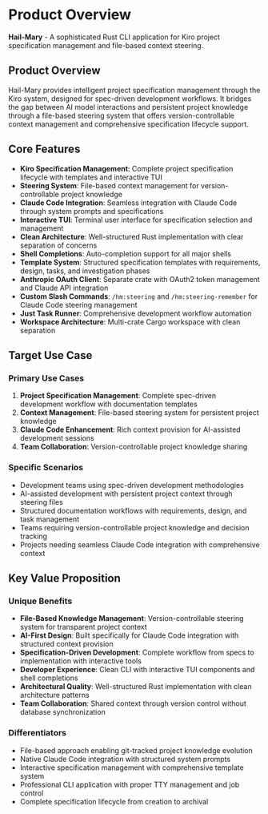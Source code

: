 # Product Overview

**Hail-Mary** - A sophisticated Rust CLI application for Kiro project specification management and file-based context steering.

## Product Overview

Hail-Mary provides intelligent project specification management through the Kiro system, designed for spec-driven development workflows. It bridges the gap between AI model interactions and persistent project knowledge through a file-based steering system that offers version-controllable context management and comprehensive specification lifecycle support.

## Core Features

- **Kiro Specification Management**: Complete project specification lifecycle with templates and interactive TUI
- **Steering System**: File-based context management for version-controllable project knowledge  
- **Claude Code Integration**: Seamless integration with Claude Code through system prompts and specifications
- **Interactive TUI**: Terminal user interface for specification selection and management
- **Clean Architecture**: Well-structured Rust implementation with clear separation of concerns
- **Shell Completions**: Auto-completion support for all major shells
- **Template System**: Structured specification templates with requirements, design, tasks, and investigation phases
- **Anthropic OAuth Client**: Separate crate with OAuth2 token management and Claude API integration
- **Custom Slash Commands**: `/hm:steering` and `/hm:steering-remember` for Claude Code steering management
- **Just Task Runner**: Comprehensive development workflow automation
- **Workspace Architecture**: Multi-crate Cargo workspace with clean separation

## Target Use Case

### Primary Use Cases
1. **Project Specification Management**: Complete spec-driven development workflow with documentation templates
2. **Context Management**: File-based steering system for persistent project knowledge
3. **Claude Code Enhancement**: Rich context provision for AI-assisted development sessions
4. **Team Collaboration**: Version-controllable project knowledge sharing

### Specific Scenarios
- Development teams using spec-driven development methodologies
- AI-assisted development with persistent project context through steering files
- Structured documentation workflows with requirements, design, and task management
- Teams requiring version-controllable project knowledge and decision tracking
- Projects needing seamless Claude Code integration with comprehensive context

## Key Value Proposition

### Unique Benefits
- **File-Based Knowledge Management**: Version-controllable steering system for transparent project context
- **AI-First Design**: Built specifically for Claude Code integration with structured context provision
- **Specification-Driven Development**: Complete workflow from specs to implementation with interactive tools
- **Developer Experience**: Clean CLI with interactive TUI components and shell completions
- **Architectural Quality**: Well-structured Rust implementation with clean architecture patterns
- **Team Collaboration**: Shared context through version control without database synchronization

### Differentiators
- File-based approach enabling git-tracked project knowledge evolution
- Native Claude Code integration with structured system prompts
- Interactive specification management with comprehensive template system
- Professional CLI application with proper TTY management and job control
- Complete specification lifecycle from creation to archival

